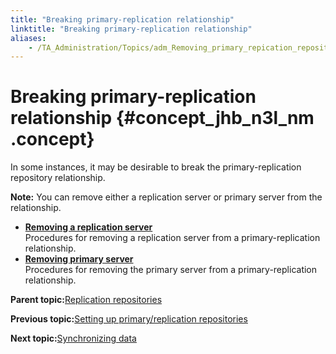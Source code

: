 ```yaml
--- 
title: "Breaking primary-replication relationship"
linktitle: "Breaking primary-replication relationship"
aliases: 
    - /TA_Administration/Topics/adm_Removing_primary_repication_repository_main.html
---
```

# Breaking primary-replication relationship {#concept_jhb_n3l_nm .concept}

In some instances, it may be desirable to break the primary-replication repository relationship.

**Note:** You can remove either a replication server or primary server from the relationship.

-   **[Removing a replication server](../../TA_Administration/Topics/adm_Removing_primary_repication_repository.html)**  
Procedures for removing a replication server from a primary-replication relationship.
-   **[Removing primary server](../../TA_Administration/Topics/adm_Setting_up_primary_replication_repository_2.html)**  
Procedures for removing the primary server from a primary-replication relationship.

**Parent topic:**[Replication repositories](../../TA_Administration/Topics/Repo_server_management_replication_repo.html)

**Previous topic:**[Setting up primary/replication repositories](../../TA_Administration/Topics/adm_Setting_up_primary_replication_repository.html)

**Next topic:**[Synchronizing data](../../TA_Administration/Topics/adm_Synchronizing_data.html)


